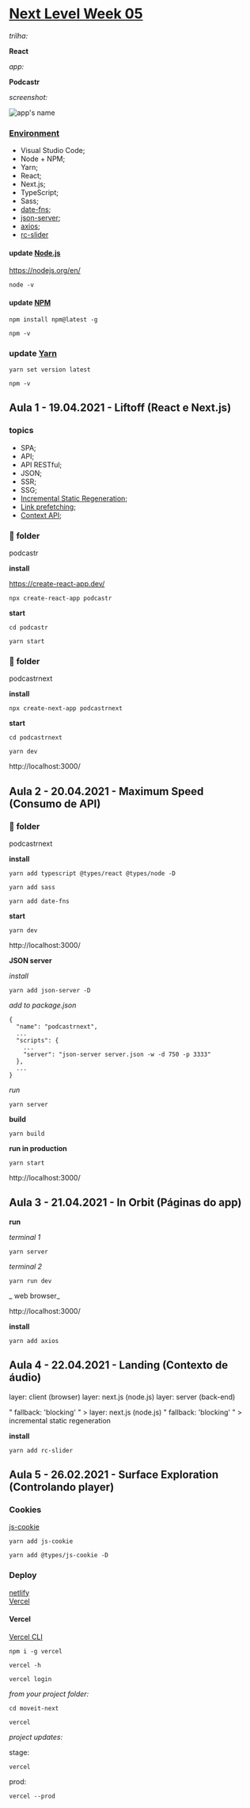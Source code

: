 # [Next Level Week 05](https://nextlevelweek.com/)

_trilha:_  

**React**  

_app:_  

**Podcastr**

_screenshot:_  

![app's name](./.github/...)

### [Environment](https://www.notion.so/Configura-es-do-ambiente-6dd0c69e71e141ef9492b00ba310a2fe)

- Visual Studio Code;
- Node + NPM;
- Yarn;
- React;
- Next.js;
- TypeScript;
- Sass;
- [date-fns](https://date-fns.org/);
- [json-server](https://github.com/typicode/json-server);
- [axios](https://axios-http.com/);
- [rc-slider](https://github.com/react-component/slider/)

#### update [Node.js](https://nodejs.org/en/)

https://nodejs.org/en/  

```
node -v
```

#### update [NPM](https://www.npmjs.com/package/npm)

```
npm install npm@latest -g
```

```
npm -v
```

### update [Yarn](https://yarnpkg.com/)

```
yarn set version latest
```

```
npm -v
```

## Aula 1 - 19.04.2021 - Liftoff (React e Next.js)

### **topics**

- SPA;
- API;
- API RESTful;
- JSON;
- SSR;
- SSG;
- [Incremental Static Regeneration](https://nextjs.org/docs/basic-features/data-fetching#incremental-static-regeneration);
- [Link prefetching](https://developer.mozilla.org/en-US/docs/Web/HTTP/Link_prefetching_FAQ);
- [Context API](https://reactjs.org/docs/context.html);

### :file_folder: **folder**

podcastr

**install**  

https://create-react-app.dev/  

```
npx create-react-app podcastr
```

**start**  

```
cd podcastr
```

```
yarn start
```

### :file_folder: **folder**

podcastrnext

**install**  

```
npx create-next-app podcastrnext
```

**start**  

```
cd podcastrnext
```

```
yarn dev
```

http://localhost:3000/  

## Aula 2 - 20.04.2021 - Maximum Speed (Consumo de API)

### :file_folder: **folder**

podcastrnext

**install**  

```
yarn add typescript @types/react @types/node -D
```

```
yarn add sass
```

```
yarn add date-fns
```

**start**  

```
yarn dev
```

http://localhost:3000/  

**JSON server**

_install_  
```
yarn add json-server -D
```

_add to package.json_  
```
{
  "name": "podcastrnext",
  ...
  "scripts": {
    ...
    "server": "json-server server.json -w -d 750 -p 3333"
  },
  ...
}
```

_run_  
```
yarn server
```

**build**

```
yarn build
```

**run in production**

```
yarn start
```

http://localhost:3000/  

## Aula 3 - 21.04.2021 - In Orbit (Páginas do app)

**run**

_terminal 1_  

```
yarn server
```

_terminal 2_  

```
yarn run dev
```

_ web browser_  

http://localhost:3000/  

**install**

```
yarn add axios
```

## Aula 4 - 22.04.2021 - Landing (Contexto de áudio)

layer: client (browser) 
layer: next.js (node.js)
layer: server (back-end)

" fallback: 'blocking' " > layer: next.js (node.js) 
" fallback: 'blocking' " > incremental static regeneration

**install**

```
yarn add rc-slider
```

## Aula 5 - 26.02.2021 - Surface Exploration (Controlando player)

### Cookies

[js-cookie](https://github.com/js-cookie/js-cookie)  

```
yarn add js-cookie
```

```
yarn add @types/js-cookie -D
```

### Deploy

[netlify](https://www.netlify.com/)  
[Vercel](https://vercel.com/)  

#### Vercel

[Vercel CLI](https://vercel.com/download)  

```
npm i -g vercel
```

```
vercel -h
```

```
vercel login
```

_from your project folder:_  

```
cd moveit-next
```

```
vercel
```

_project updates:_  

stage:  

```
vercel
```

prod:  

```
vercel --prod
```